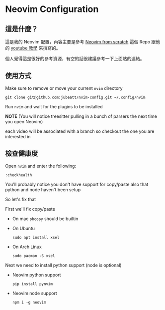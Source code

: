 # Neovim Configuration

## 這是什麼？

這是我的 Neovim 配置，內容主要是參考 [Neovim from scratch](https://github.com/LunarVim/Neovim-from-scratch) 這個 Repo 跟他的 [youtube 教學](https://www.youtube.com/watch?v=ctH-a-1eUME&list=PLhoH5vyxr6Qq41NFL4GvhFp-WLd5xzIzZ) 來撰寫的。

個人覺得這是很好的參考資源，有空的話很建議參考一下上面貼的連結。

## 使用方式

Make sure to remove or move your current `nvim` directory

```
git clone git@github.com:jubeatt/nvim-config.git ~/.config/nvim
```

Run `nvim` and wait for the plugins to be installed

**NOTE** (You will notice treesitter pulling in a bunch of parsers the next time you open Neovim)

each video will be associated with a branch so checkout the one you are interested in

## 檢查健康度

Open `nvim` and enter the following:

```
:checkhealth
```

You'll probably notice you don't have support for copy/paste also that python and node haven't been setup

So let's fix that

First we'll fix copy/paste

- On mac `pbcopy` should be builtin

- On Ubuntu

  ```
  sudo apt install xsel
  ```

- On Arch Linux

  ```
  sudo pacman -S xsel
  ```

Next we need to install python support (node is optional)

- Neovim python support

  ```
  pip install pynvim
  ```

- Neovim node support

  ```
  npm i -g neovim
  ```

